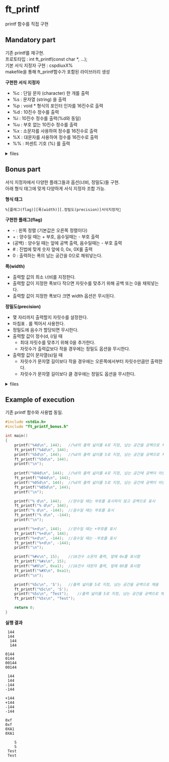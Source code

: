 # ft_printf

printf 함수를 직접 구현

## Mandatory part

기존 printf를 재구현.   
프로토타입 : int ft_printf(const char *, ...);   
기본 서식 지정자 구현 : cspdiuxX%   
makefile을 통해 ft_printf함수가 포함된 라이브러리 생성

**구현한 서식 지정자**
- %c : 단일 문자 (character) 한 개를 출력
- %s : 문자열 (string) 을 출력
- %p : void * 형식의 포인터 인자를 16진수로 출력
- %d : 10진수 정수를 출력
- %i : 10진수 정수를 출력(%d와 동일)
- %u : 부호 없는 10진수 정수를 출력
- %x : 소문자를 사용하여 정수를 16진수로 출력
- %X : 대문자를 사용하여 정수를 16진수로 출력
- %% : 퍼센트 기호 (%) 를 출력

<details>
<summary>files</summary>
<div markdown="1">       

- Libft/*
- srcs/
	- ft_printf.c
	- ft_put_data.c
	- ft_put_char_format.c
	- ft_put_hex_format.c
	- ft_put_int_format.c
	- ft_put_pointer_format.c
	- ft_put_str_format.c
	- ft_put_uint_format.c
	- ft_put_utils.c
	- ft_utils1.c
	- ft_utils2.c
- includes/
	- ft_printf.h
- Makefile

</div>
</details>

## Bonus part

서식 지정자에서 다양한 플래그들과 옵션(너비, 정밀도)들 구현.   
아래 형식 태그에 맞게 다양하게 서식 지정자 조합 가능.

**형식 태그**
```
%[플래그(flag)][폭(width)][.정밀도(precision)]서식지정자
```

**구현한 플래그(flag)**
- \- : 왼쪽 정렬 (기본값은 오른쪽 정렬이다)
- \+ : 양수일 때는 + 부호, 음수일때는 - 부호 출력
- (공백) : 양수일 때는 앞에 공백 출력, 음수일때는 - 부호 출력
- \# : 진법에 맞게 숫자 앞에 0, 0x, 0X룰 출력
- 0 : 출력하는 폭의 남는 공간을 0으로 채워넣는다.

**폭(width)**
- 출력할 값의 최소 너비를 지정한다.
- 출력할 값이 지정한 폭보다 작으면 자릿수를 맞추기 위해 공백 또는 0을 채워넣는다.
- 출력할 값이 지정한 폭보다 크면 width 옵션은 무시된다.

**정밀도(precision)**
- 몇 자리까지 출력할지 자릿수를 설정한다.
- 마침표 . 를 찍어서 사용한다.
- 정밀도에 음수가 할당되면 무시한다.
- 출력할 값이 정수(d, i)일 때
	- 최대 자릿수를 맞추기 위해 0을 추가한다.
	- 자릿수가 출력값보다 작을 경우에는 정밀도 옵션을 무시한다.
- 출력할 값이 문자열(s)일 때
	- 자릿수가 문자열 길이보다 작을 경우에는 오른쪽에서부터 자릿수만큼만 출력한다.
	- 자릿수가 문자열 길이보다 클 경우에는 정밀도 옵션을 무시한다.

<details>
<summary>files</summary>
<div markdown="1">       

- Libft/*
- srcs_bonus/
	- ft_printf_bonus.c
	- ft_put_data_bonus.c
	- ft_put_char_format_bonus.c
	- ft_put_hex_format_bonus.c
	- ft_put_int_format_bonus.c
	- ft_put_pointer_format_bonus.c
	- ft_put_str_format_bonus.c
	- ft_put_uint_format_bonus.c
	- ft_put_utils_bonus.c
	- ft_utils1_bonus.c
	- ft_utils2_bonus.c
- includes/
	- ft_printf_bonus.h
- Makefile

</div>
</details>

## Example of execution

기존 printf 함수와 사용법 동일.

```c
#include <stdio.h>
#include "ft_printf_bonus.h"

int main()
{
	printf("%4d\n", 144);	//%d의 출력 넓이를 4로 지정, 남는 공간을 공백으로 채움
	ft_printf("%4d\n", 144);
	printf("%5d\n", 144);	//%d의 출력 넓이를 5로 지정, 남는 공간을 공백으로 채움
	ft_printf("%5d\n", 144);
	printf("\n");
	
	printf("%04d\n", 144);	//%d의 출력 넓이를 4로 지정, 남는 공간에 공백이 아닌 0으로 채움
	ft_printf("%04d\n", 144);
	printf("%05d\n", 144);	//%d의 출력 넓이를 5로 지정, 남는 공간에 공백이 아닌 0으로 채움
	ft_printf("%05d\n", 144);
	printf("\n");

	printf("% d\n", 144);	//양수일 때는 부호를 표시하지 않고 공백으로 표시
	ft_printf("% d\n", 144);
	printf("% d\n", -144);	//음수일 때는 부호를 표시
	ft_printf("% d\n", -144);
	printf("\n");

	printf("%+d\n", 144);	//양수일 때는 +부호를 표시
	ft_printf("%+d\n", 144);
	printf("%+d\n", -144);	//음수일 때는 -부호를 표시
	ft_printf("%+d\n", -144);
	printf("\n");

	printf("%#x\n", 15);	//16진수 소문자 출력, 앞에 0x를 표시함
	ft_printf("%#x\n", 15);
	printf("%#X\n", 0xa1);	//16진수 대문자 출력, 앞에 0X를 표시함
	ft_printf("%#X\n", 0xa1);
	printf("\n");

	printf("%5c\n", 'S');	//출력 넓이를 5로 지정, 남는 공간을 공백으로 채움
	ft_printf("%5c\n", 'S');
	printf("%5s\n", "Test");	//출력 넓이를 5로 지정, 남는 공간을 공백으로 채움
	ft_printf("%5s\n", "Test");

	return 0;
}
```
**실행 결과**
```
 144
 144
  144
  144

0144
0144
00144
00144

 144
 144
-144
-144

+144
+144
-144
-144

0xf
0xf
0XA1
0XA1

    S
    S
 Test
 Test
```